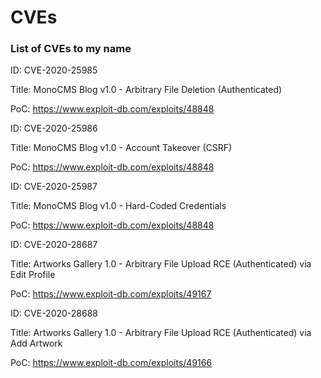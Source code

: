 # CVEs
### List of CVEs to my name





ID: CVE-2020-25985

Title: MonoCMS Blog v1.0 - Arbitrary File Deletion (Authenticated)

PoC: https://www.exploit-db.com/exploits/48848 </br>




ID: CVE-2020-25986

Title: MonoCMS Blog v1.0 - Account Takeover (CSRF)

PoC: https://www.exploit-db.com/exploits/48848




ID: CVE-2020-25987

Title: MonoCMS Blog v1.0 - Hard-Coded Credentials

PoC: https://www.exploit-db.com/exploits/48848



ID: CVE-2020-28687

Title: Artworks Gallery 1.0 - Arbitrary File Upload RCE (Authenticated) via Edit Profile

PoC: https://www.exploit-db.com/exploits/49167



ID: CVE-2020-28688

Title: Artworks Gallery 1.0 - Arbitrary File Upload RCE (Authenticated) via Add Artwork

PoC: https://www.exploit-db.com/exploits/49166
